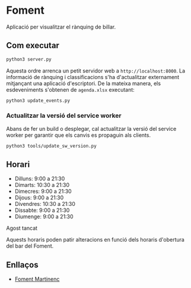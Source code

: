 # Foment
Aplicació per visualitzar el rànquing de billar.

## Com executar

```bash
python3 server.py
```

Aquesta ordre arrenca un petit servidor web a `http://localhost:8000`.
La informació de rànquing i classificacions s'ha d'actualitzar
externament mitjançant una aplicació d'escriptori. De la mateixa manera,
els esdeveniments s'obtenen de `agenda.xlsx` executant:

```bash
python3 update_events.py
```

### Actualitzar la versió del service worker

Abans de fer un build o desplegar, cal actualitzar la versió del
service worker per garantir que els canvis es propaguin als clients.

```bash
python3 tools/update_sw_version.py
```

## Horari

- Dilluns: 9:00 a 21:30
- Dimarts: 10:30 a 21:30
- Dimecres: 9:00 a 21:30
- Dijous: 9:00 a 21:30
- Divendres: 10:30 a 21:30
- Dissabte: 9:00 a 21:30
- Diumenge: 9:00 a 21:30

Agost tancat

Aquests horaris poden patir alteracions en funció dels horaris d'obertura del bar del Foment.

## Enllaços

- [Foment Martinenc](https://www.fomentmartinenc.org/)
